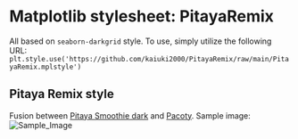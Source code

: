 # Matplotlib stylesheet: PitayaRemix
All based on `seaborn-darkgrid` style. To use, simply utilize the following URL:
```plt.style.use('https://github.com/kaiuki2000/PitayaRemix/raw/main/PitayaRemix.mplstyle')```
## Pitaya Remix style
Fusion between [Pitaya Smoothie dark](https://github.com/dhaitz/matplotlib-stylesheets/tree/master) and [Pacoty](https://github.com/dhaitz/matplotlib-stylesheets/tree/master).
Sample image:
![Sample_Image](./Sample_Image.png)

